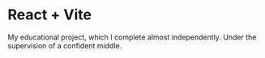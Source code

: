 # React + Vite

My educational project, which I complete almost independently. Under the supervision of a confident middle.
